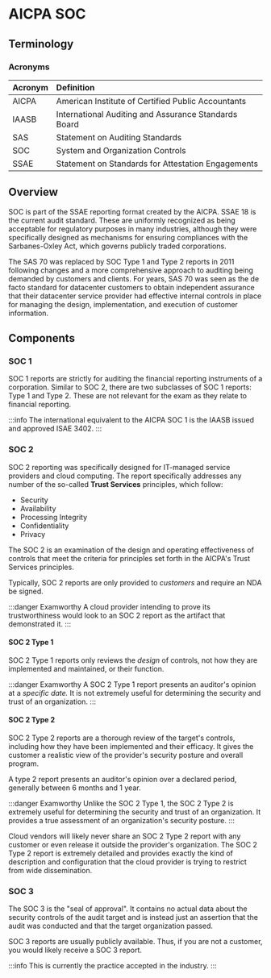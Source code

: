 # AICPA SOC

## Terminology

### Acronyms

| Acronym | Definition |
| :--- | :--- |
| AICPA | American Institute of Certified Public Accountants |
| IAASB | International Auditing and Assurance Standards Board |
| SAS | Statement on Auditing Standards |
| SOC | System and Organization Controls |
| SSAE | Statement on Standards for Attestation Engagements |

## Overview

SOC is part of the SSAE reporting format created by the AICPA. SSAE 18 is the current audit standard. These are uniformly recognized as being acceptable for regulatory purposes in many industries, although they were specifically designed as mechanisms for ensuring compliances with the Sarbanes-Oxley Act, which governs publicly traded corporations.

The SAS 70 was replaced by SOC Type 1 and Type 2 reports in 2011 following changes and a more comprehensive approach to auditing being demanded by customers and clients. For years, SAS 70 was seen as the de facto standard for datacenter customers to obtain independent assurance that their datacenter service provider had effective internal controls in place for managing the design, implementation, and execution of customer information.

## Components

### SOC 1

SOC 1 reports are strictly for auditing the financial reporting instruments of a corporation. Similar to SOC 2, there are two subclasses of SOC 1 reports: Type 1 and Type 2. These are not relevant for the exam as they relate to financial reporting.

:::info
The international equivalent to the AICPA SOC 1 is the IAASB issued and approved ISAE 3402.
:::

### SOC 2

SOC 2 reporting was specifically designed for IT-managed service providers and cloud computing. The report specifically addresses any number of the so-called **Trust Services** principles, which follow:

- Security
- Availability
- Processing Integrity
- Confidentiality
- Privacy

The SOC 2 is an examination of the design and operating effectiveness of controls that meet the criteria for principles set forth in the AICPA's Trust Services principles.

Typically, SOC 2 reports are only provided to *customers* and require an NDA be signed.

:::danger Examworthy
A cloud provider intending to prove its trustworthiness would look to an SOC 2 report as the artifact that demonstrated it.
:::

#### SOC 2 Type 1

SOC 2 Type 1 reports only reviews the *design* of controls, not how they are implemented and maintained, or their function.

:::danger Examworthy
A SOC 2 Type 1 report presents an auditor's opinion at a *specific date.* It is not extremely useful for determining the security and trust of an organization.
:::

#### SOC 2 Type 2

SOC 2 Type 2 reports are a thorough review of the target's controls, including how they have been implemented and their efficacy. It gives the customer a realistic view of the provider's security posture and overall program.

A type 2 report presents an auditor's opinion over a declared period, generally between 6 months and 1 year.

:::danger Examworthy
Unlike the SOC 2 Type 1, the SOC 2 Type 2 is extremely useful for determining the security and trust of an organization. It provides a true assessment of an organization's security posture.
:::

Cloud vendors will likely never share an SOC 2 Type 2 report with any customer or even release it outside the provider's organization. The SOC 2 Type 2 report is extremely detailed and provides exactly the kind of description and configuration that the cloud provider is trying to restrict from wide dissemination.

### SOC 3

The SOC 3 is the "seal of approval". It contains no actual data about the security controls of the audit target and is instead just an assertion that the audit was conducted and that the target organization passed.

SOC 3 reports are usually publicly available. Thus, if you are not a customer, you would likely receive a SOC 3 report.

:::info
This is currently the practice accepted in the industry.
:::